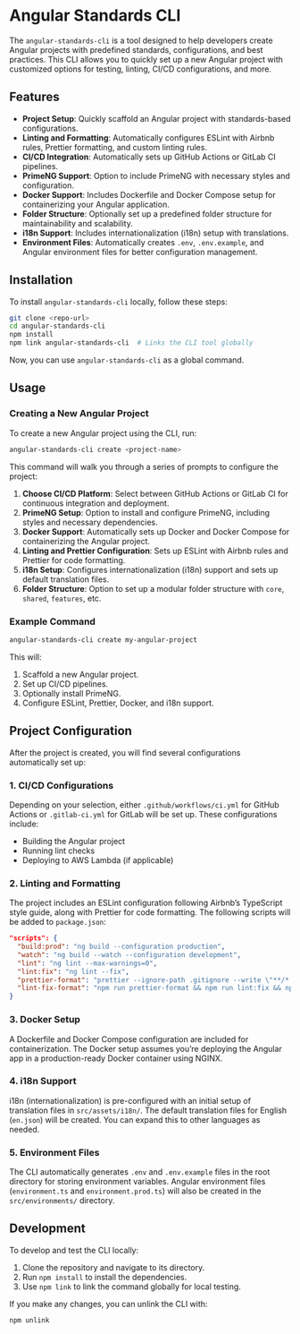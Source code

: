 # Angular Standards CLI

The `angular-standards-cli` is a tool designed to help developers create Angular projects with predefined standards, configurations, and best practices. This CLI allows you to quickly set up a new Angular project with customized options for testing, linting, CI/CD configurations, and more.

## Features

- **Project Setup**: Quickly scaffold an Angular project with standards-based configurations.
- **Linting and Formatting**: Automatically configures ESLint with Airbnb rules, Prettier formatting, and custom linting rules.
- **CI/CD Integration**: Automatically sets up GitHub Actions or GitLab CI pipelines.
- **PrimeNG Support**: Option to include PrimeNG with necessary styles and configuration.
- **Docker Support**: Includes Dockerfile and Docker Compose setup for containerizing your Angular application.
- **Folder Structure**: Optionally set up a predefined folder structure for maintainability and scalability.
- **i18n Support**: Includes internationalization (i18n) setup with translations.
- **Environment Files**: Automatically creates `.env`, `.env.example`, and Angular environment files for better configuration management.

## Installation

To install `angular-standards-cli` locally, follow these steps:

```bash
git clone <repo-url>
cd angular-standards-cli
npm install
npm link angular-standards-cli  # Links the CLI tool globally
```

Now, you can use `angular-standards-cli` as a global command.

## Usage

### Creating a New Angular Project

To create a new Angular project using the CLI, run:

```bash
angular-standards-cli create <project-name>
```

This command will walk you through a series of prompts to configure the project:

1. **Choose CI/CD Platform**: Select between GitHub Actions or GitLab CI for continuous integration and deployment.
2. **PrimeNG Setup**: Option to install and configure PrimeNG, including styles and necessary dependencies.
3. **Docker Support**: Automatically sets up Docker and Docker Compose for containerizing the Angular project.
4. **Linting and Prettier Configuration**: Sets up ESLint with Airbnb rules and Prettier for code formatting.
5. **i18n Setup**: Configures internationalization (i18n) support and sets up default translation files.
6. **Folder Structure**: Option to set up a modular folder structure with `core`, `shared`, `features`, etc.

### Example Command

```bash
angular-standards-cli create my-angular-project
```

This will:

1. Scaffold a new Angular project.
2. Set up CI/CD pipelines.
3. Optionally install PrimeNG.
4. Configure ESLint, Prettier, Docker, and i18n support.

## Project Configuration

After the project is created, you will find several configurations automatically set up:

### 1. **CI/CD Configurations**

Depending on your selection, either `.github/workflows/ci.yml` for GitHub Actions or `.gitlab-ci.yml` for GitLab will be set up. These configurations include:

- Building the Angular project
- Running lint checks
- Deploying to AWS Lambda (if applicable)

### 2. **Linting and Formatting**

The project includes an ESLint configuration following Airbnb’s TypeScript style guide, along with Prettier for code formatting. The following scripts will be added to `package.json`:

```json
"scripts": {
  "build:prod": "ng build --configuration production",
  "watch": "ng build --watch --configuration development",
  "lint": "ng lint --max-warnings=0",
  "lint:fix": "ng lint --fix",
  "prettier-format": "prettier --ignore-path .gitignore --write \"**/*.+(js|ts|json)\"",
  "lint-fix-format": "npm run prettier-format && npm run lint:fix && npm run prettier-format"
}
```

### 3. **Docker Setup**

A Dockerfile and Docker Compose configuration are included for containerization. The Docker setup assumes you’re deploying the Angular app in a production-ready Docker container using NGINX.

### 4. **i18n Support**

i18n (internationalization) is pre-configured with an initial setup of translation files in `src/assets/i18n/`. The default translation files for English (`en.json`) will be created. You can expand this to other languages as needed.

### 5. **Environment Files**

The CLI automatically generates `.env` and `.env.example` files in the root directory for storing environment variables. Angular environment files (`environment.ts` and `environment.prod.ts`) will also be created in the `src/environments/` directory.

## Development

To develop and test the CLI locally:

1. Clone the repository and navigate to its directory.
2. Run `npm install` to install the dependencies.
3. Use `npm link` to link the command globally for local testing.

If you make any changes, you can unlink the CLI with:

```bash
npm unlink
```